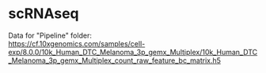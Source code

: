 # scRNAseq
 Data for "Pipeline" folder:  
 https://cf.10xgenomics.com/samples/cell-exp/8.0.0/10k_Human_DTC_Melanoma_3p_gemx_Multiplex/10k_Human_DTC_Melanoma_3p_gemx_Multiplex_count_raw_feature_bc_matrix.h5  

